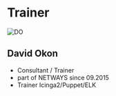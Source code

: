 <!SLIDE noprint smbullets>

# Trainer
<img id="staff" src="/global/_images/netways/staff/DO.jpg" alt="DO">

## David Okon

* Consultant / Trainer
* part of NETWAYS since 09.2015
* Trainer Icinga2/Puppet/ELK
